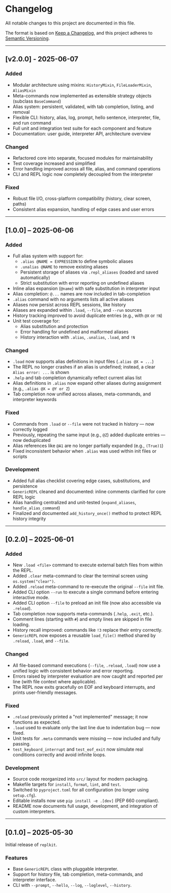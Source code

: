 # Changelog

All notable changes to this project are documented in this file.

The format is based on [Keep a Changelog](https://keepachangelog.com/en/1.1.0/), and this project adheres to [Semantic Versioning](https://semver.org/spec/v2.0.0.html).

---

## [v2.0.0] - 2025-06-07

### Added

- Modular architecture using mixins: `HistoryMixin`, `FileLoaderMixin`, `AliasMixin`
- Meta-commands now implemented as extensible strategy objects (subclass `BaseCommand`)
- Alias system: persistent, validated, with tab completion, listing, and removal
- Flexible CLI: history, alias, log, prompt, hello sentence, interpreter, file, and run command
- Full unit and integration test suite for each component and feature
- Documentation: user guide, interpreter API, architecture overview

### Changed

- Refactored core into separate, focused modules for maintainability
- Test coverage increased and simplified
- Error handling improved across all file, alias, and command operations
- CLI and REPL logic now completely decoupled from the interpreter

### Fixed

- Robust file I/O, cross-platform compatibility (history, clear screen, paths)
- Consistent alias expansion, handling of edge cases and user errors

---

## [1.0.0] – 2025-06-06

### Added

- Full alias system with support for:
  - `.alias @NAME = EXPRESSION` to define symbolic aliases
  - `.unalias @NAME` to remove existing aliases
  - Persistent storage of aliases via `.repl_aliases` (loaded and saved automatically)
  - Strict substitution with error reporting on undefined aliases
- Inline alias expansion (`@name`) with safe substitution in interpreter input
- Alias completion: `@...` names are now included in tab-completion
- `.alias` command with no arguments lists all active aliases
- Aliases now persist across REPL sessions, like history
- Aliases are expanded within `.load`, `--file`, and `--run` sources
- History tracking improved to avoid duplicate entries (e.g., with `@X` or `!N`)
- Unit test coverage for:
  - Alias substitution and protection
  - Error handling for undefined and malformed aliases
  - History interaction with `.alias`, `.unalias`, `.load`, and `!N`

### Changed

- `.load` now supports alias definitions in input files (`.alias @X = ...`)
- The REPL no longer crashes if an alias is undefined; instead, a clear `Alias error: ...` is shown
- `.help` and tab completion dynamically reflect current alias list
- Alias definitions in `.alias` now expand other aliases during assignment (e.g., `.alias @X = @Y or Z`)
- Tab completion now unified across aliases, meta-commands, and interpreter keywords

### Fixed

- Commands from `.load` or `--file` were not tracked in history — now correctly logged
- Previously, repeating the same input (e.g., `@Z`) added duplicate entries — now deduplicated
- Alias references like `@A1` are no longer partially expanded (e.g., `(True)1`)
- Fixed inconsistent behavior when `.alias` was used within init files or scripts

### Development

- Added full alias checklist covering edge cases, substitutions, and persistence
- `GenericREPL` cleaned and documented: inline comments clarified for core REPL logic
- Alias handling centralized and unit-tested (`expand_aliases`, `handle_alias_command`)
- Finalized and documented `add_history_once()` method to protect REPL history integrity

---

## [0.2.0] – 2025-06-01

### Added

- New `.load <file>` command to execute external batch files from within the REPL.
- Added `.clear` meta-command to clear the terminal screen using `os.system("clear")`.
- Added `.reload` meta-command to re-execute the original `--file` init file.
- Added CLI option `--run` to execute a single command before entering interactive mode.
- Added CLI option `--file` to preload an init file (now also accessible via `.reload`).
- Tab completion now supports meta-commands (`.help`, `.exit`, etc.).
- Comment lines (starting with `#`) and empty lines are skipped in file loading.
- History recall improved: commands like `!3` replace their entry correctly.
- `GenericREPL` now exposes a reusable `load_file()` method shared by `.reload`, `.load`, and `--file`.

### Changed

- All file-based command executions (`--file`, `.reload`, `.load`) now use a unified logic with consistent behavior and error reporting.
- Errors raised by interpreter evaluation are now caught and reported per line (with file context where applicable).
- The REPL now exits gracefully on EOF and keyboard interrupts, and prints user-friendly messages.

### Fixed

- `.reload` previously printed a "not implemented" message; it now functions as expected.
- `.load` used to evaluate only the last line due to indentation bug — now fixed.
- Unit tests for `.meta` commands were missing — now included and fully passing.
- `test_keyboard_interrupt` and `test_eof_exit` now simulate real conditions correctly and avoid infinite loops.

### Development

- Source code reorganized into `src/` layout for modern packaging.
- Makefile targets for `install`, `format`, `lint`, and `test`.
- Switched to `pyproject.toml` for all configuration (no longer using `setup.cfg`).
- Editable installs now use `pip install -e .[dev]` (PEP 660 compliant).
- README now documents full usage, development, and integration of custom interpreters.

---

## [0.1.0] – 2025-05-30

Initial release of `replkit`.

### Features

- Base `GenericREPL` class with pluggable interpreter.
- Support for history file, tab completion, meta-commands, and interpreter interface.
- CLI with `--prompt`, `--hello`, `--log`, `--loglevel`, `--history`.
